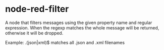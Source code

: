 # node-red-filter
A node that filters messages using the given property name and regular expression. When the regexp matches the whole message will be returned, otherwise it will be dropped.</p>
Example: \.(json|xml)$ matches all .json and .xml filenames 
